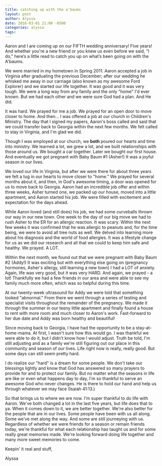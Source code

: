 ```yaml
---
title: catching up with the a'baums
layout: post
author: Alyssa
date: 2016-03-01 21:00 -0500
categories: alyssa
tags:
---
```


Aaron and I are coming up on our FIFTH wedding anniversary! Five years! And whether you're a new friend or you knew us even before we said, "I do," here’s a little read to catch you up on what’s been going on with the A'baums.

We were married in my hometown in Spring 2011. Aaron accepted a job in Virginia after graduating the previous December; after our wedding he whisked me away in our carriage (also known as my awesome Ford Explorer) and we started our life together. It was good and it was very tough. We were a long way from any family and the only "home" I'd ever known. But we had each other and we were sure God had a plan. And He did.

It was hard. We prayed for me a job. We prayed for an open door to move closer to home. And then... I was offered a job at our church in Children's Ministry. The day that I signed my papers, Aaron's boss called and said that we could transfer back to Georgia within the next few months. We felt called to stay in Virginia, and I'm glad we did.

Though I was employed at our church, we **both** poured our hearts and time into ministry. We learned a lot, we grew a lot, and we built relationships with those around us. We bought a car together. Later we bought our first house. And eventually we got pregnant with Baby Baum #1 (Asher!) It was a joyful season in our lives.

We loved our life in Virginia, but after we were there for about three years we felt a tug in our hearts to move closer to "home." We prayed for several months about it, and then, in God's awesome timing, a door was opened for us to move back to Georgia. Aaron had an incredible job offer and within three weeks, Asher turned one, we packed up our house, moved into a little apartment, and Aaron started his job. We were filled with excitement and expectation for the days ahead.

While Aaron loved (and still does) his job, we had some curveballs thrown our way in our new town. One week to the day of our big move we had to rush Asher to the ER for an allergic reaction. It was scary. Within the next few weeks it was confirmed that he was allergic to peanuts and, for the time being, we were to avoid all tree nuts as well. We delved into learning more about his diagnosis and the world of food allergies. It was a lifestyle change for us as we did our research and all that we could to keep him safe and healthy. We prayed. A LOT.

Within the next month, we found out that we were pregnant with Baby Baum #2 (Addy!) It was exciting but with everything else going on (pregnancy hormones, Asher's allergy, still learning a new town) I had a LOT of anxiety. Again, life was very good, but it was very HARD. And again, we prayed - a lot! Thankfully we had a few friends in our area and were able to see my family much more often, which was so helpful during this time.

At our twenty-week ultrasound for Addy we were told that something looked "abnormal." From there we went through a series of testing and specialist visits throughout the remainder of the pregnancy. We made it through the summer in our teeny little apartment and finally found a house to rent with more room and much closer to Aaron's work. Fast-forward to her due date and Addy was born healthy and beautiful!

Since moving back to Georgia, I have had the opportunity to be a stay-at-home-mama. At first, I wasn't sure how this would go. I was thankful we were able to do it, but I didn't know how I would adjust. Truth be told, I'm still adjusting and as a family we're still figuring out our place in this community and season of our lives. Life right now is really, really good. But some days can still seem pretty hard.

I do realize our "hard" is a dream for some people. We don't take our blessings lightly and know that God has answered so many prayers to provide for and to protect our family. But no matter what the seasons in life are like or even what happens day to day, I'm so thankful to serve an awesome God who never changes. He is there to hold our hand and help us through whatever we may face (Isaiah 41:13.)

So that brings us to where we are now. I'm super thankful to do life with Aaron. We've both changed a lot in the last five years, but life does that to ya. When it comes down to it, we are better together. We're also better for the people that are in our lives. Some people have been with us all along. Some we've met along the way. And some are still journeying with us. Regardless of whether we were friends for a season or remain friends today, we're thankful for what each relationship has taught us and for some really great memories made. We're looking forward doing life together and many more sweet memories to come.

Keepin' it real and stuff,

Alyssa
